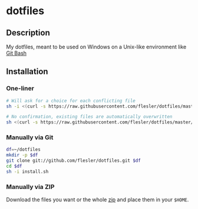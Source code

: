 # dotfiles

## Description

My dotfiles, meant to be used on Windows on a Unix-like environment like [Git Bash](https://git-scm.com/download/win)

## Installation

### One-liner

```bash
# Will ask for a choice for each conflicting file
sh -i <(curl -s https://raw.githubusercontent.com/flesler/dotfiles/master/install.sh)
```

```bash
# No confirmation, existing files are automatically overwritten
sh <(curl -s https://raw.githubusercontent.com/flesler/dotfiles/master/install.sh)
```

### Manually via Git

```bash
df=~/dotfiles
mkdir -p $df
git clone git://github.com/flesler/dotfiles.git $df
cd $df
sh -i install.sh
```

### Manually via ZIP

Download the files you want or the whole [zip](https://github.com/flesler/dotfiles/archive/master.zip) and place them in your `$HOME`.

